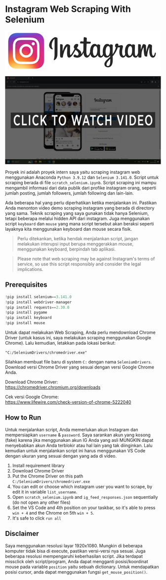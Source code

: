# Instagram Web Scraping With Selenium


![Instagram logo](instagram-logo.jpg)

[![Watch the video](thumbnail.png)](ig-web-scraping-demo.mp4)

Proyek ini adalah proyek intern saya yaitu scraping instagram web menggunakan Anaconda `Python 3.9.12` dan `Selenium 3.141.0`. Script untuk scraping berada di file `scratch_selenium.ipynb`. Script scraping ini mampu mengambil informasi dari data publik dari profike instagram orang, seperti jumlah posting, jumlah followers, jumlah following dan lain-lain. 


Ada beberapa hal yang perlu diperhatikan ketika menjalankan ini. Pastikan Anda menonton video demo scraping instagram yang berada di directory yang sama. Teknik scraping yang saya gunakan tidak hanya Selenium, tetapi beberapa melalui hidden API dari instagram. Juga menggunakan script `keyboard` dan `mouse` yang mana script tersebut akan beraksi seperti layaknya kita menggunakan keyboard dan mouse secara fisik. 

> Perlu ditekankan, ketika hendak menjalankan script, jangan melakukan interupsi input berupa menggerakkan mouse, menggunakan keyboard, berpindah tab aplikasi. 

> Please note that web scraping may be against Instagram's terms of service, so use this script responsibly and consider the legal implications.


## Prerequisites
```py
!pip install selenium==3.141.0
!pip install webdriver-manager
!pip install requests==2.30.0
!pip install pygame
!pip install keyboard
!pip install mouse
```
Untuk dapat melakukan Web Scraping, Anda perlu mendownload Chrome Driver (untuk kasus ini, saya melakukan scraping menggunakan Google Chrome). Lalu kemudian, letakkan pada lokasi berikut:
```
"C:/SeleniumDrivers/chromedriver.exe"
```
Silahkan membuat file baru di system `C:` dengan nama `SeleniumDrivers`.
Download versi Chrome Driver yang sesuai dengan versi Google Chrome Anda.<br>

Download Chrome Driver:<br>
https://chromedriver.chromium.org/downloads

Cek versi Google Chrome:<br>
https://www.lifewire.com/check-version-of-chrome-5222040


## How to Run
Untuk menjalankan script, Anda memerlukan akun Instagram dan mempersiapkan `username` & `password`. Saya sarankan akun yang kosong (fake) karena jika menggunakan akun IG Anda yang asli MUNGKIN dapat menyebabkan akun Anda terblokir atau hal lain yang tak diinginkan. Lalu kemudian untuk menjalankan script ini harus menggunakan VS Code dengan ukuran yang sesuai dengan yang ada di video.
1. Install requirement library
2. Download Chrome Driver
3. Put the Chrome Driver on this path `C:/SeleniumDrivers/chromedriver.exe`
4. You can edit or choose which instagram user you want to scrape, by edit it in variable `list_username`.
5. Open `scratch_selenium.ipynb` and `ig_feed_responses.json` sequentially (do not open any other files)
6. Set the VS Code and 4th position on your taskbar, so it's able to press `win + 4` and the Chrome on 5th `win + 5`.
7. It's safe to click `run all`

## Disclaimer
Saya menggunakan resolusi layar 1920x1080. Mungkin di beberapa komputer tidak bisa di execute, pastikan versi-versi nya sesuai. Juga beberapa resolusi mempengaruhi keberhasilan script. Jika terdapat missclick oleh script/program, Anda dapat mengganti posisi/koordinat mouse pada variable `position` yaitu sebuah dictionary. Untuk mendapatkan posisi cursor, anda dapat menggunakan fungsi `get_mouse_position()`.
